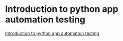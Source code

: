 # Introduction to python app automation testing
[Introduction to python app automation testing](https://aiwithcloud.com/2022/09/15/introduction_to_python_app_automation_testing/)